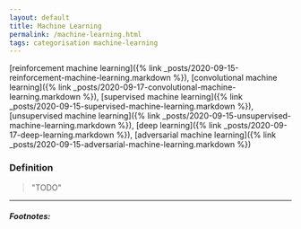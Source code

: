 ```yaml
---
layout: default
title: Machine Learning
permalink: /machine-learning.html
tags: categorisation machine-learning
---
```


[reinforcement machine learning]({% link _posts/2020-09-15-reinforcement-machine-learning.markdown %}),
[convolutional machine learning]({% link _posts/2020-09-17-convolutional-machine-learning.markdown %}),
[supervised machine learning]({% link _posts/2020-09-15-supervised-machine-learning.markdown %}),
[unsupervised machine learning]({% link _posts/2020-09-15-unsupervised-machine-learning.markdown %}),
[deep learning]({% link _posts/2020-09-17-deep-learning.markdown %}),
[adversarial machine learning]({% link _posts/2020-09-15-adversarial-machine-learning.markdown %})

### Definition

> "TODO"

<hr />

##### Footnotes:

[^1]: https://www.deeplearningbook.org/contents/ml.html